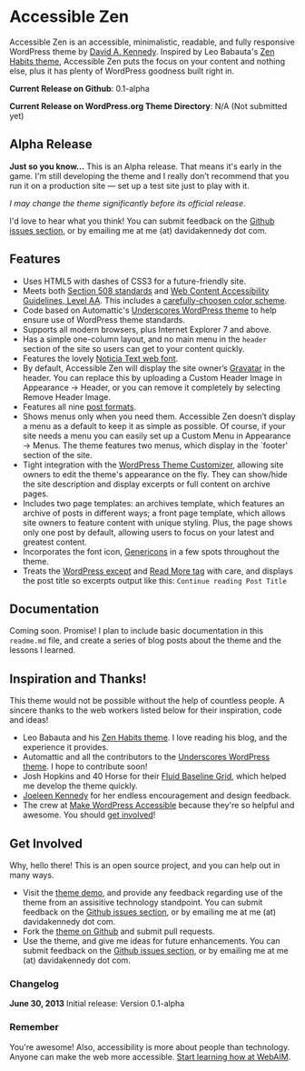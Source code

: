 # Accessible Zen

Accessible Zen is an accessible, minimalistic, readable, and fully responsive WordPress theme by [David A. Kennedy](http://davidakennedy.com). Inspired by Leo Babauta's [Zen Habits theme](http://zenhabits.net/theme/), Accessible Zen puts the focus on your content and nothing else, plus it has plenty of WordPress goodness built right in.

**Current Release on Github**: 0.1-alpha

**Current Release on WordPress.org Theme Directory**: N/A (Not submitted yet)

## Alpha Release

**Just so you know...** This is an Alpha release. That means it's early in the game. I'm still developing the theme and I really don’t recommend that you run it on a production site — set up a test site just to play with it.

*I may change the theme significantly before its official release*.

I'd love to hear what you think! You can submit feedback on the [Github issues section](https://github.com/davidakennedy/Accessible-Zen/issues), or by emailing me at me (at) davidakennedy dot com.

## Features

- Uses HTML5 with dashes of CSS3 for a future-friendly site.
- Meets both [Section 508 standards](http://www.section508.gov/index.cfm?&FuseAction=Content&ID=12) and [Web Content Accessibility Guidelines, Level AA](http://www.w3.org/TR/WCAG/). This includes a [carefully-choosen color scheme](http://accessibility.oit.ncsu.edu/tools/color-contrast/accessible-color-palette.php?colors=ffffff,f5f5f5,d5d5d5,e5e5e5,333333,666666,f6fcff,e5f7ff,00354C,00628C,008FCC,007DB2&level=AA).
- Code based on Automattic's [Underscores WordPress theme](http://underscores.me/) to help ensure use of WordPress theme standards.
- Supports all modern browsers, plus Internet Explorer 7 and above.
- Has a simple one-column layout, and no main menu in the `header` section of the site so users can get to your content quickly.
- Features the lovely [Noticia Text web font](http://www.google.com/fonts/specimen/Noticia+Text).
- By default, Accessible Zen will display the site owner’s [Gravatar](http://en.gravatar.com/) in the header. You can replace this by uploading a Custom Header Image in Appearance -> Header, or you can remove it completely by selecting Remove Header Image.
- Features all nine [post formats](http://codex.wordpress.org/Post_Formats).
- Shows menus only when you need them. Accessible Zen doesn’t display a menu as a default to keep it as simple as possible. Of course, if your site needs a menu you can easily set up a Custom Menu in Appearance -> Menus. The theme features two menus, which display in the `footer' section of the site.
- Tight integration with the [WordPress Theme Customizer](https://codex.wordpress.org/Theme_Customization_API), allowing site owners to edit the theme's appearance on the fly. They can show/hide the site description and display excerpts or full content on archive pages.
- Includes two page templates: an archives template, which features an archive of posts in different ways; a front page template, which allows site owners to feature content with unique styling. Plus, the page shows only one post by default, allowing users to focus on your latest and greatest content.
- Incorporates the font icon, [Genericons](http://genericons.com/) in a few spots throughout the theme.
- Treats the [WordPress except](http://codex.wordpress.org/Excerpt) and [Read More tag](http://codex.wordpress.org/Customizing_the_Read_More) with care, and displays the post title so excerpts output like this: `Continue reading Post Title`

## Documentation

Coming soon. Promise! I plan to include basic documentation in this `readme.md` file, and create a series of blog posts about the theme and the lessons I learned.

## Inspiration and Thanks!
 
This theme would not be possible without the help of countless people. A sincere thanks to the web workers listed below for their inspiration, code and ideas!

- Leo Babauta and his [Zen Habits theme](http://zenhabits.net/theme/). I love reading his blog, and the experience it provides.
- Automattic and all the contributors to the [Underscores WordPress theme](http://underscores.me/). I hope to contribute soon!
- Josh Hopkins and 40 Horse for their [Fluid Baseline Grid](http://fluidbaselinegrid.com/), which helped me develop the theme quickly.
- [Joeleen Kennedy](http://joeleen.net) for her endless encouragement and design feedback.
- The crew at [Make WordPress Accessible](http://make.wordpress.org/accessibility/) because they're so helpful and awesome. You should [get involved](http://make.wordpress.org/accessibility/join-us/)!

## Get Involved

Why, hello there! This is an open source project, and you can help out in many ways.

* Visit the [theme demo](http://wpthemes.davidakennedy.com/accessible-zen/), and provide any feedback regarding use of the theme from an assisitive technology standpoint. You can submit feedback on the [Github issues section](https://github.com/davidakennedy/Accessible-Zen/issues), or by emailing me at me (at) davidakennedy dot com.
* Fork the [theme on Github](https://github.com/davidakennedy/Accessible-Zen/) and submit pull requests.
* Use the theme, and give me ideas for future enhancements. You can submit feedback on the [Github issues section](https://github.com/davidakennedy/Accessible-Zen/issues), or by emailing me at me (at) davidakennedy dot com.

### Changelog

**June 30, 2013**
Initial release: Version 0.1-alpha

### Remember

You're awesome! Also, accessibility is more about people than technology. Anyone can make the web more accessible. [Start learning how at WebAIM](http://webaim.org/).